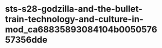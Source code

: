 # sts-s28-godzilla-and-the-bullet-train-technology-and-culture-in-mod_ca68835893084104b005057657356dde